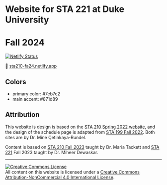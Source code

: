 # Website for STA 221 at Duke University

# Fall 2024

[![Netlify Status](https://api.netlify.com/api/v1/badges/96cad683-cf19-4c47-ba1c-00ea6c56c8ea/deploy-status)](https://app.netlify.com/sites/sta221-fa24/deploys)

:link: [sta210-fa24.netlify.app](https://sta210-fa24.netlify.app/)

## Colors

-   primary color: #7eb7c2
-   main accent: #871d89

## Attribution

This website is design is based on the [STA 210 Spring 2022 website](https://sta210-s22.github.io/website/), and the design of the schedule page is adapted from [STA 199 Fall 2022](https://sta199-f22-1.github.io/). Both sites are by Dr. Mine Çetinkaya-Rundel.

Content is based on [STA 210 Fall 2023](https://sta210-fa21.netlify.app) taught by Dr. Maria Tackett and [STA 221](https://www2.stat.duke.edu/courses/Fall23/sta211.01/course-schedule.html) Fall 2023 taught by Dr. Miheer Dewaskar.

<hr>

<a rel="license" href="http://creativecommons.org/licenses/by-nc/4.0/"><img src="https://i.creativecommons.org/l/by-nc/4.0/88x31.png" alt="Creative Commons License" style="border-width:0"/></a><br />All content on this website is licensed under a <a rel="license" href="http://creativecommons.org/licenses/by-nc/4.0/">Creative Commons Attribution-NonCommercial 4.0 International License</a>.
